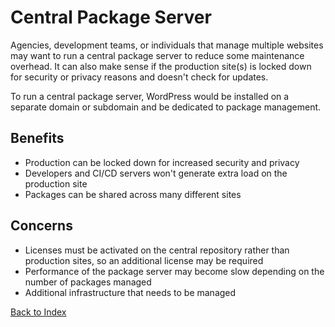 # Central Package Server

Agencies, development teams, or individuals that manage multiple websites may want to run a central package server to reduce some maintenance overhead. It can also make sense if the production site(s) is locked down for security or privacy reasons and doesn't check for updates.

To run a central package server, WordPress would be installed on a separate domain or subdomain and be dedicated to package management.

## Benefits

* Production can be locked down for increased security and privacy
* Developers and CI/CD servers won't generate extra load on the production site
* Packages can be shared across many different sites

## Concerns

* Licenses must be activated on the central repository rather than production sites, so an additional license may be required
* Performance of the package server may become slow depending on the number of packages managed
* Additional infrastructure that needs to be managed

[Back to Index](../Index.md)
